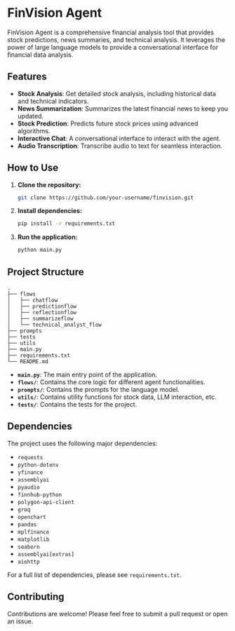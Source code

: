 # FinVision Agent

FinVision Agent is a comprehensive financial analysis tool that provides stock predictions, news summaries, and technical analysis. It leverages the power of large language models to provide a conversational interface for financial data analysis.

## Features

- **Stock Analysis**: Get detailed stock analysis, including historical data and technical indicators.
- **News Summarization**: Summarizes the latest financial news to keep you updated.
- **Stock Prediction**: Predicts future stock prices using advanced algorithms.
- **Interactive Chat**: A conversational interface to interact with the agent.
- **Audio Transcription**: Transcribe audio to text for seamless interaction.

## How to Use

1. **Clone the repository:**
   ```bash
   git clone https://github.com/your-username/finvision.git
   ```
2. **Install dependencies:**
   ```bash
   pip install -r requirements.txt
   ```
3. **Run the application:**
   ```bash
   python main.py
   ```

## Project Structure

```
.
├── flows
│   ├── chatflow
│   ├── predictionflow
│   ├── reflectionflow
│   ├── summarizeflow
│   └── technical_analyst_flow
├── prompts
├── tests
├── utils
├── main.py
├── requirements.txt
└── README.md
```

- **`main.py`**: The main entry point of the application.
- **`flows/`**: Contains the core logic for different agent functionalities.
- **`prompts/`**: Contains the prompts for the language model.
- **`utils/`**: Contains utility functions for stock data, LLM interaction, etc.
- **`tests/`**: Contains the tests for the project.

## Dependencies

The project uses the following major dependencies:

- `requests`
- `python-dotenv`
- `yfinance`
- `assemblyai`
- `pyaudio`
- `finnhub-python`
- `polygon-api-client`
- `groq`
- `openchart`
- `pandas`
- `mplfinance`
- `matplotlib`
- `seaborn`
- `assemblyai[extras]`
- `aiohttp`

For a full list of dependencies, please see `requirements.txt`.

## Contributing

Contributions are welcome! Please feel free to submit a pull request or open an issue.
